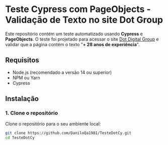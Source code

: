 # Teste Cypress com PageObjects - Validação de Texto no site Dot Group

Este repositório contém um teste automatizado usando **Cypress** e **PageObjects**. O teste foi projetado para acessar o site [Dot Digital Group](https://dotgroup.com.br/) e validar que a página contém o texto "**+ 28 anos de experiência**".

## Requisitos

- Node.js (recomendado a versão 14 ou superior)
- NPM ou Yarn
- Cypress

## Instalação

### 1. Clone o repositório

Clone o repositório para o seu ambiente local:

```bash
git clone https://github.com/DaniloQa1981/TesteDotCy.git
cd TesteDotCy
